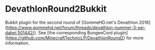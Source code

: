 # DevathlonRound2Bukkit

Bukkit plugin for the second round of [GommeHD.net's Devathlon 2016] (https://www.gommehd.net/forum/threads/devathlon-nummer-3-sei-dabei.501442/).
See [the corresponding BungeeCord plugin] (https://github.com/MinecraftTechnicLP/DevathlonRound2) for more information.
